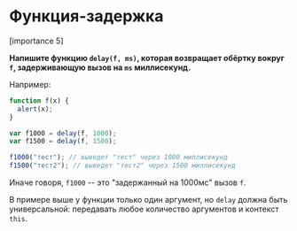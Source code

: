 # Функция-задержка

[importance 5]

**Напишите функцию `delay(f, ms)`, которая возвращает обёртку вокруг `f`, задерживающую вызов на `ms` миллисекунд.**

Например:

```js
function f(x) {
  alert(x);
}

var f1000 = delay(f, 1000);
var f1500 = delay(f, 1500);

f1000("тест"); // выведет "тест" через 1000 миллисекунд
f1500("тест2"); // выведет "тест2" через 1500 миллисекунд
```

Иначе говоря, `f1000` -- это "задержанный на 1000мс" вызов `f`.

В примере выше у функции только один аргумент, но `delay` должна быть универсальной: передавать любое количество аргументов и контекст `this`.